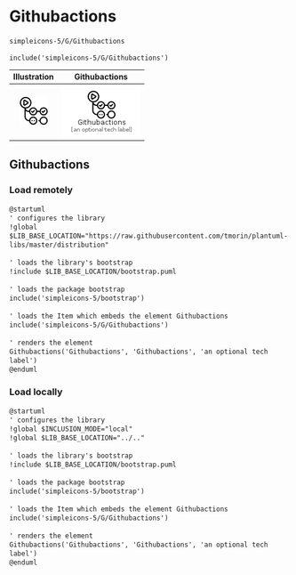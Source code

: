 # Githubactions


```text
simpleicons-5/G/Githubactions
```

```text
include('simpleicons-5/G/Githubactions')
```



| Illustration | Githubactions |
| :---: | :---: |
| ![illustration for Illustration](../../simpleicons-5/G/Githubactions.png) | ![illustration for Githubactions](../../simpleicons-5/G/Githubactions.Local.png) |




## Githubactions

### Load remotely
```plantuml
@startuml
' configures the library
!global $LIB_BASE_LOCATION="https://raw.githubusercontent.com/tmorin/plantuml-libs/master/distribution"

' loads the library's bootstrap
!include $LIB_BASE_LOCATION/bootstrap.puml

' loads the package bootstrap
include('simpleicons-5/bootstrap')

' loads the Item which embeds the element Githubactions
include('simpleicons-5/G/Githubactions')

' renders the element
Githubactions('Githubactions', 'Githubactions', 'an optional tech label')
@enduml
```

### Load locally
```plantuml
@startuml
' configures the library
!global $INCLUSION_MODE="local"
!global $LIB_BASE_LOCATION="../.."

' loads the library's bootstrap
!include $LIB_BASE_LOCATION/bootstrap.puml

' loads the package bootstrap
include('simpleicons-5/bootstrap')

' loads the Item which embeds the element Githubactions
include('simpleicons-5/G/Githubactions')

' renders the element
Githubactions('Githubactions', 'Githubactions', 'an optional tech label')
@enduml
```

